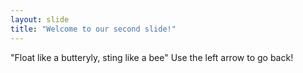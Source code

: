 ```yaml
---
layout: slide
title: "Welcome to our second slide!"
---
```

"Float like a butteryly, sting like a bee"
Use the left arrow to go back!
